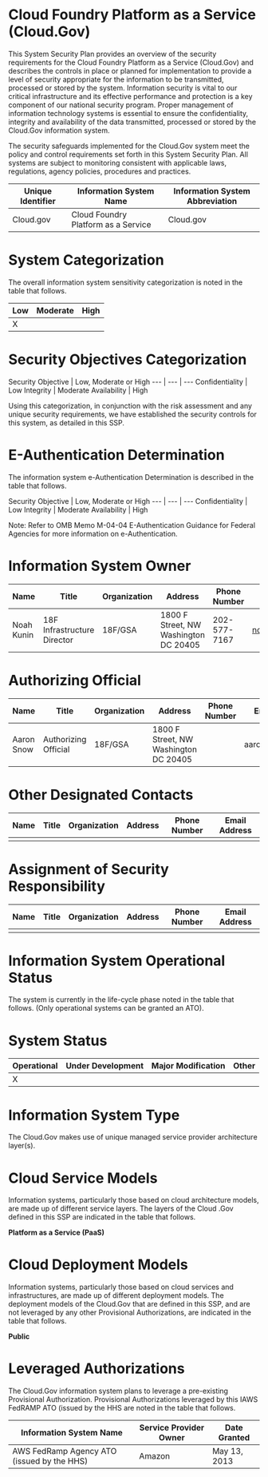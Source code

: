 # Cloud Foundry Platform as a Service (Cloud.Gov)
This System Security Plan provides an overview of the security requirements for the Cloud Foundry Platform as a Service (Cloud.Gov) and describes the controls in place or planned for implementation to provide a level of security appropriate for the information to be transmitted, processed or stored by the system.  Information security is vital to our critical infrastructure and its effective performance and protection is a key component of our national security program.  Proper management of information technology systems is essential to ensure the confidentiality, integrity and availability of the data transmitted, processed or stored by the Cloud.Gov information system.  

The security safeguards implemented for the Cloud.Gov system meet the policy and control requirements set forth in this System Security Plan.  All systems are subject to monitoring consistent with applicable laws, regulations, agency policies, procedures and practices.  

Unique Identifier | Information System Name | Information System Abbreviation
--- | --- | ---
Cloud.gov | Cloud Foundry Platform as a Service | Cloud.gov

# System Categorization
The overall information system sensitivity categorization is noted in the table that follows.

Low | Moderate | High
--- | --- | ---
 | X |

# Security Objectives Categorization
Security Objective | Low, Moderate or High
--- | --- | ---
Confidentiality | Low
Integrity | Moderate
Availability | High

Using this categorization, in conjunction with the risk assessment and any unique security requirements, we have established the security controls for this system, as detailed in this SSP.


# E-Authentication Determination
The information system e-Authentication Determination is described in the table that follows.

Security Objective | Low, Moderate or High
--- | --- | ---
Confidentiality | Low
Integrity | Moderate
Availability | High

Note: Refer to OMB Memo M-04-04 E-Authentication Guidance for Federal Agencies for more information on e-Authentication.

# Information System Owner
Name | Title | Organization | Address | Phone Number | Email Address
--- | --- | --- | --- | --- | ---
Noah Kunin | 18F Infrastructure Director | 18F/GSA | 1800 F Street, NW Washington DC 20405 | 202-577-7167 | noah.kunin@gsa.gov

# Authorizing Official
Name | Title | Organization | Address | Phone Number | Email Address
--- | --- | --- | --- | --- | ---
Aaron Snow | Authorizing Official | 18F/GSA | 1800 F Street, NW Washington DC 20405 |  | aaron.snow.gsa.gov

# Other Designated Contacts

Name | Title | Organization | Address | Phone Number | Email Address
--- | --- | --- | --- | --- | ---
  |   |   |   |   |  

# Assignment of Security Responsibility
Name | Title | Organization | Address | Phone Number | Email Address
--- | --- | --- | --- | --- | ---
  |   |   |   |   |  

# Information System Operational Status
The system is currently in the life-cycle phase noted in the table that follows.  (Only operational systems can be granted an ATO).

# System Status
Operational | Under Development | Major Modification | Other
--- | --- | --- | ---
X |  |  |

# Information System Type
The Cloud.Gov makes use of unique managed service provider architecture layer(s).

# Cloud Service Models
Information systems, particularly those based on cloud architecture models, are made up of different service layers.  The layers of the Cloud .Gov defined in this SSP are indicated in the table that follows.  

**Platform as a Service (PaaS)**

# Cloud Deployment Models
Information systems, particularly those based on cloud services and infrastructures, are made up of different deployment models.  The deployment models of the Cloud.Gov that are defined in this SSP, and are not leveraged by any other Provisional Authorizations, are indicated in the table that follows.

 **Public**

# Leveraged Authorizations
The Cloud.Gov information system plans to leverage a pre-existing Provisional Authorization.  Provisional Authorizations leveraged by this IAWS FedRAMP ATO (issued by the HHS are noted in the table that follows.  

Information System Name | Service Provider Owner | Date Granted
--- | --- | ---
AWS FedRamp Agency ATO (issued by the HHS) | Amazon |	May 13, 2013
